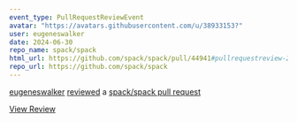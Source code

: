 ```yaml
---
event_type: PullRequestReviewEvent
avatar: "https://avatars.githubusercontent.com/u/38933153?"
user: eugeneswalker
date: 2024-06-30
repo_name: spack/spack
html_url: https://github.com/spack/spack/pull/44941#pullrequestreview-2150063428
repo_url: https://github.com/spack/spack
---
```


<a href='https://github.com/eugeneswalker' target='_blank'>eugeneswalker</a> <a href='https://github.com/spack/spack/pull/44941#pullrequestreview-2150063428' target='_blank'>reviewed</a> a <a href='https://github.com/spack/spack/pull/44941' target='_blank'>spack/spack pull request</a>

<small></small>

<a href='https://github.com/spack/spack/pull/44941#pullrequestreview-2150063428' target='_blank'>View Review</a>